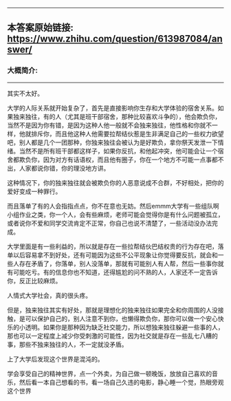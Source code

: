 ----------------------------------------
## 本答案原始链接: https://www.zhihu.com/question/613987084/answer/
### 大概简介: 
----------------------------------------
其实不太好。

大学的人际关系就开始复杂了，首先是直接影响你生存和大学体验的宿舍关系。如果独来独往，有的人（尤其是班干部宿舍，那种比较喜欢斗争的），他会欺负你，当然不是因为你有错，是因为这种人他一般就不会独来独往，他性格和你就不一样，他就排斥你，而且他这种人他需要拉帮结伙惹是生非满足自己的一些权力欲望吧，别人都是几个一团那种，你独来独往会被认为是好欺负，拿你祭天发泄一下情绪。当然不是所有班干部都这样子，如果你反抗，和他起冲突，他可能会让一个宿舍都欺负你，因为对方有话语权，而且他有圈子，你在一个地方不可能一点事都不出，人家都说你错，你的理没地方讲。

这种情况下，你的独来独往就会被欺负你的人恶意说成不合群，不好相处，把你的爱好变成一种罪行。

而且落单了有的人会指指点点，你不在意也无妨。然后emmm大学有一些组队啊小组作业之类，你一个人，会有些麻烦，老师可能会觉得你是有什么问题被孤立，或者说你不爱和同学交流肯定不正常，你自己也说不清楚了，一些活动没办法完成。

大学里面是有一些利益的，所以就是存在一些拉帮结伙巴结权贵的行为存在吧，落单以后容易拿不到好处，还有可能因为这些不公平现象让你觉得要反抗，就会和一些人存在矛盾了，你落单，别人没落单，那就有可能别人有人帮，然后一些事你就有可能吃亏。有的信息你也不知道，还得尴尬的问不熟的人，人家还不一定告诉你，反正比较麻烦。

人情式大学社会，真的很头疼。

但是，独来独往其实有好处，那就是理想化的独来独往如果完全和你周围的人没接触，是可以保护自己的，别人注意不到你，也懒得欺负你，那你可以做一个安心快乐的小透明。如果你是那种因为缺乏社交能力，所以想独来独往躲避一些事的人，那也可以一定程度上减少你受刺激的可能性，因为社交就是存在一些乱七八糟的事，那些不独来独往的人，不一定就没矛盾。

上了大学后发现这个世界是混沌的。

学会享受自己的精神世界，点一个外卖，为自己做一顿晚饭，放放自己喜欢的音乐，然后看一本自己想看的书，看一场自己久违的电影，静心睡一个觉，热眼旁观这个世界